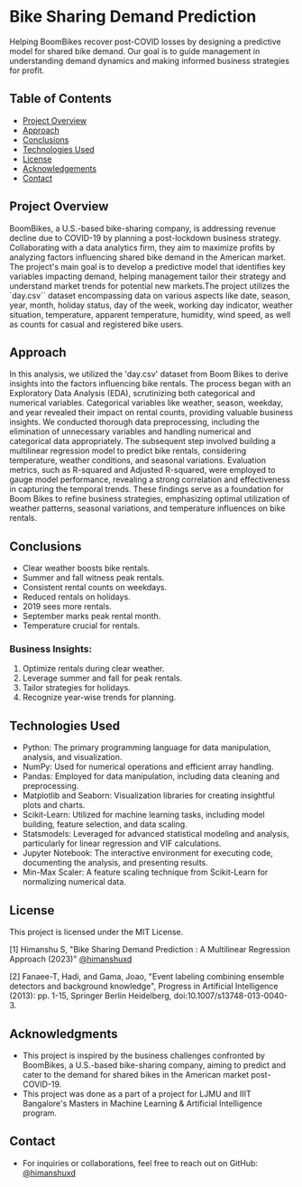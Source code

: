 # Bike Sharing Demand Prediction

Helping BoomBikes recover post-COVID losses by designing a predictive model for shared bike demand. Our goal is to guide management in understanding demand dynamics and making informed business strategies for profit.

## Table of Contents
* [Project Overview](#project-overview)
* [Approach](#approach)
* [Conclusions](#conclusions)
* [Technologies Used](#technologies-used)
* [License](#license)
* [Acknowledgements](#acknowledgements)
* [Contact](#contact)

## Project Overview

BoomBikes, a U.S.-based bike-sharing company, is addressing revenue decline due to COVID-19 by planning a post-lockdown business strategy. Collaborating with a data analytics firm, they aim to maximize profits by analyzing factors influencing shared bike demand in the American market. The project's main goal is to develop a predictive model that identifies key variables impacting demand, helping management tailor their strategy and understand market trends for potential new markets.The project utilizes the `day.csv`` dataset encompassing data on various aspects like date, season, year, month, holiday status, day of the week, working day indicator, weather situation, temperature, apparent temperature, humidity, wind speed, as well as counts for casual and registered bike users.

## Approach

In this analysis, we utilized the 'day.csv' dataset from Boom Bikes to derive insights into the factors influencing bike rentals. The process began with an Exploratory Data Analysis (EDA), scrutinizing both categorical and numerical variables. Categorical variables like weather, season, weekday, and year revealed their impact on rental counts, providing valuable business insights. We conducted thorough data preprocessing, including the elimination of unnecessary variables and handling numerical and categorical data appropriately. The subsequent step involved building a multilinear regression model to predict bike rentals, considering temperature, weather conditions, and seasonal variations. Evaluation metrics, such as R-squared and Adjusted R-squared, were employed to gauge model performance, revealing a strong correlation and effectiveness in capturing the temporal trends. These findings serve as a foundation for Boom Bikes to refine business strategies, emphasizing optimal utilization of weather patterns, seasonal variations, and temperature influences on bike rentals.

## Conclusions

- Clear weather boosts bike rentals.
- Summer and fall witness peak rentals.
- Consistent rental counts on weekdays.
- Reduced rentals on holidays.
- 2019 sees more rentals.
- September marks peak rental month.
- Temperature crucial for rentals.

### Business Insights:
   1. Optimize rentals during clear weather.
   2. Leverage summer and fall for peak rentals.
   3. Tailor strategies for holidays.
   4. Recognize year-wise trends for planning.

## Technologies Used
- Python: The primary programming language for data manipulation, analysis, and visualization.
- NumPy: Used for numerical operations and efficient array handling.
- Pandas: Employed for data manipulation, including data cleaning and preprocessing.
- Matplotlib and Seaborn: Visualization libraries for creating insightful plots and charts.
- Scikit-Learn: Utilized for machine learning tasks, including model building, feature selection, and data scaling.
- Statsmodels: Leveraged for advanced statistical modeling and analysis, particularly for linear regression and VIF calculations.
- Jupyter Notebook: The interactive environment for executing code, documenting the analysis, and presenting results.
- Min-Max Scaler: A feature scaling technique from Scikit-Learn for normalizing numerical data.

## License

This project is licensed under the MIT License.

[1] Himanshu S, "Bike Sharing Demand Prediction : A Multilinear Regression Approach (2023)" [@himanshuxd](https://github.com/himanshuxd)

[2] Fanaee-T, Hadi, and Gama, Joao, "Event labeling combining ensemble detectors and background knowledge", Progress in Artificial Intelligence (2013): pp. 1-15, Springer Berlin Heidelberg, doi:10.1007/s13748-013-0040-3.

## Acknowledgments

- This project is inspired by the business challenges confronted by BoomBikes, a U.S.-based bike-sharing company, aiming to predict and cater to the demand for shared bikes in the American market post-COVID-19.
- This project was done as a part of a project for LJMU and IIIT Bangalore's Masters in Machine Learning & Artificial Intelligence program.

## Contact

- For inquiries or collaborations, feel free to reach out on GitHub: [@himanshuxd](https://github.com/himanshuxd)
